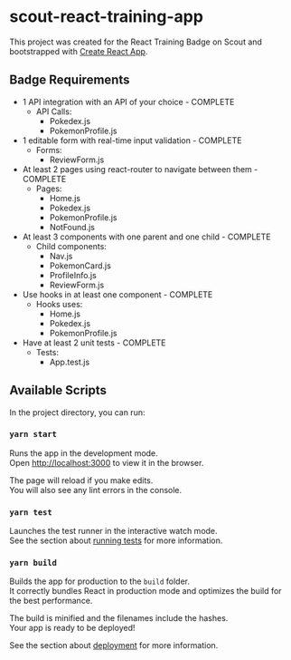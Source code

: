 # scout-react-training-app
This project was created for the React Training Badge on Scout and bootstrapped with [Create React App](https://github.com/facebook/create-react-app).

## Badge Requirements
 - 1 API integration with an API of your choice - COMPLETE
   - API Calls:
     - Pokedex.js
     - PokemonProfile.js
 - 1 editable form with real-time input validation - COMPLETE
   - Forms:
     - ReviewForm.js
 - At least 2 pages using react-router to navigate between them - COMPLETE
   - Pages:
     - Home.js
     - Pokedex.js
     - PokemonProfile.js
     - NotFound.js
 - At least 3 components with one parent and one child - COMPLETE
   - Child components:
     - Nav.js
     - PokemonCard.js
     - ProfileInfo.js
     - ReviewForm.js
 - Use hooks in at least one component - COMPLETE
   - Hooks uses:
     - Home.js
     - Pokedex.js
     - PokemonProfile.js
 - Have at least 2 unit tests - COMPLETE
   - Tests:
     - App.test.js

## Available Scripts

In the project directory, you can run:

### `yarn start`

Runs the app in the development mode.<br />
Open [http://localhost:3000](http://localhost:3000) to view it in the browser.

The page will reload if you make edits.<br />
You will also see any lint errors in the console.

### `yarn test`

Launches the test runner in the interactive watch mode.<br />
See the section about [running tests](https://facebook.github.io/create-react-app/docs/running-tests) for more information.

### `yarn build`

Builds the app for production to the `build` folder.<br />
It correctly bundles React in production mode and optimizes the build for the best performance.

The build is minified and the filenames include the hashes.<br />
Your app is ready to be deployed!

See the section about [deployment](https://facebook.github.io/create-react-app/docs/deployment) for more information.
